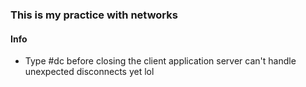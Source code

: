 <html>
<h3>This is my practice with networks</h3>
<h4>Info</h4>
  <ul>
    <li>Type #dc before closing the client application server can't handle unexpected disconnects yet lol</li>
  </ul>
</html>

